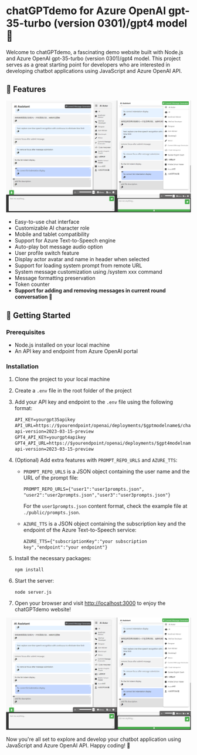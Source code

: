 # chatGPTdemo for Azure OpenAI gpt-35-turbo (version 0301)/gpt4 model 🤖

Welcome to chatGPTdemo, a fascinating demo website built with Node.js and Azure OpenAI gpt-35-turbo (version 0301)/gpt4 model. This project serves as a great starting point for developers who are interested in developing chatbot applications using JavaScript and Azure OpenAI API.

## 🌟 Features

![chatGPTdemo](./demo.png)

- Easy-to-use chat interface
- Customizable AI character role
- Mobile and tablet compatibility
- Support for Azure Text-to-Speech engine
- Auto-play bot message audio option
- User profile switch feature
- Display actor avatar and name in header when selected
- Support for loading system prompt from remote URL
- System message customization using /system xxx command
- Message formatting preservation
- Token counter
- **Support for adding and removing messages in current round conversation 💬**

## 🚀 Getting Started

### Prerequisites

- Node.js installed on your local machine
- An API key and endpoint from Azure OpenAI portal

### Installation

1. Clone the project to your local machine
2. Create a `.env` file in the root folder of the project
3. Add your API key and endpoint to the `.env` file using the following format:

   ```
   API_KEY=yourgpt35apikey
   API_URL=https://$yourendpoint/openai/deployments/$gptmodelname$/chat/completions?api-version=2023-03-15-preview
   GPT4_API_KEY=yourgpt4apikey
   GPT4_API_URL=https://$yourendpoint/openai/deployments/$gpt4modelname$/chat/completions?api-version=2023-03-15-preview
   ```

4. (Optional) Add extra features with `PROMPT_REPO_URLS` and `AZURE_TTS`:

   - `PROMPT_REPO_URLS` is a JSON object containing the user name and the URL of the prompt file:
     ```
     PROMPT_REPO_URLS={"user1":"user1prompts.json", "user2":"user2prompts.json","user3":"user3prompts.json"}
     ```
     For the `user1prompts.json` content format, check the example file at `./public/prompts.json`.

   - `AZURE_TTS` is a JSON object containing the subscription key and the endpoint of the Azure Text-to-Speech service:

     ```
     AZURE_TTS={"subscriptionKey":"your subscription key","endpoint":"your endpoint"}
     ```

5. Install the necessary packages:

   ```
   npm install
   ```

6. Start the server:

   ```
   node server.js
   ```

7. Open your browser and visit [http://localhost:3000](http://localhost:3000) to enjoy the chatGPTdemo website!

![chatGPTdemo](./demo.png)

Now you're all set to explore and develop your chatbot application using JavaScript and Azure OpenAI API. Happy coding! 🎉